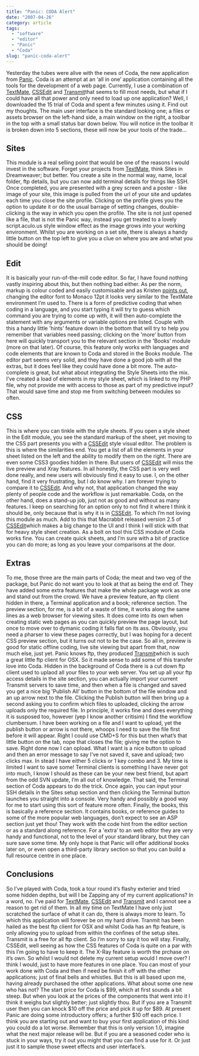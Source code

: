 ```yaml
---
title: "Panic: CODA Alert"
date: "2007-04-26"
category: article
tags:
  - "software"
  - "editor"
  - "Panic"
  - "Coda"
slug: "panic-coda-alert"
---
```


 <!-- [![Coda][image-1]][1] -->
Yesterday the tubes were alive with the news of Coda, the new application from [Panic](https://www.panic.com/). Coda is an attempt at an ‘all in one’ application containing all the tools for the development of a web page. Currently, I use a combination of [TextMate](https://macromates.com/), [CSSEdit](https://macrabbit.com/cssedit/) and [Transmit](https://www.panic.com/transmit/)that seems to fill most needs, but what if I could have all that power and only need to load up one application? Well, I downloaded the 15 trial of Coda and spent a few minutes using it. Find out my thoughts. The main user interface is the standard looking one; a files or assets browser on the left-hand side, a main window on the right, a toolbar in the top with a small status bar down below. You will notice in the toolbar it is broken down into 5 sections, these will now be your tools of the trade…

## Sites

 <!-- [![Sites][image-2]][6] -->
This module is a real selling point that would be one of the reasons I would invest in the software. Forget your projects from [TextMate](https://macromates.com/), think Sites in Dreamweaver; but better. You create a site in the normal way, name, local folder, ftp details, but you can now add terminal details for things like SSH. Once completed, you are presented with a grey screen and a poster - like image of your site, this image is pulled from the url of your site and updates each time you close the site profile. Clicking on the profile gives you the option to update it or do the usual barrage of setting changes, double-clicking is the way in which you open the profile. The site is not just opened like a file, that is not the Panic way, instead you get treated to a lovely script.aculo.us style window effect as the image grows into your working environment. Whilst you are working on a set site, there is always a handy little button on the top left to give you a clue on where you are and what you should be doing!

## Edit

 <!-- [![Edit][image-3]][8] -->
It is basically your run-of-the-mill code editor. So far, I have found nothing vastly inspiring about this, but then nothing bad either. As per the norm, markup is colour coded and easily customisable and as Kristen [points out](https://twitter.com/kpishdadi/statuses/37284512), changing the editor font to Monaco 12pt it looks very similar to the TextMate environment I’m used to. There is a form of predictive coding that when coding in a language, and you start typing it will try to guess which command you are trying to come up with, it will then auto-complete the statement with any arguments or variable options pre listed. Couple with this a handy little 'hints’ feature down in the bottom that will try to help you remember that variables need passing; clicking on the 'more’ button from here will quickly transport you to the relevant section in the 'Books’ module (more on that later). Of course, this feature only works with languages and code elements that are known to Coda and stored in the Books module. The editor part seems very solid, and they have done a good job with all the extras, but it does feel like they could have done a bit more. The auto-complete is great, but what about integrating the Style Sheets into the mix. I’ve created a load of elements in my style sheet, which is linked to my PHP file, why not provide me with access to those as part of my predictive input? That would save time and stop me from switching between modules so often.

## CSS

 <!-- [![CSS][image-4]][10] -->
This is where you can tinkle with the style sheets. If you open a style sheet in the Edit module, you see the standard markup of the sheet, yet moving to the CSS part presents you with a [CSSEdit](https://macrabbit.com/cssedit/) style visual editor. The problem is this is where the similarities end. You get a list of all the elements in your sheet listed on the left and the ability to modify them on the right. There are even some CSS3 goodies hidden in there. But users of [CSSEdit](https://macrabbit.com/cssedit/) will miss the live preview and Xray features. In all honestly, the CSS part is very well done really, and new users will obviously find it easy to use. I, on the other hand, find it very frustrating, but I do know why. I am forever trying to compare it to [CSSEdit](https://macrabbit.com/cssedit/). And why not, that application changed the way plenty of people code and the workflow is just remarkable. Coda, on the other hand, does a stand-up job, just not as good and without as many features. I keep on searching for an option only to not find it where I think it should be, only because that is why it is in [CSSEdit](https://macrabbit.com/cssedit/). To which I’m not loving this module as much. Add to this that Macrabbit released version 2.5 of [CSSEdit](https://macrabbit.com/cssedit/)which makes a big change to the UI and I think I will stick with that for heavy style sheet creation. As a bolt on tool this CSS module of Coda works fine. You can create quick sheets, and I’m sure with a bit of practice you can do more; as long as you leave your comparisons at the door.

## Extras

To me, those three are the main parts of Coda; the meat and two veg of the package, but Panic do not want you to look at that as being the end of. They have added some extra features that make the whole package work as one and stand out from the crowd. We have a preview feature, an ftp client hidden in there, a Terminal application and a book; reference section. The preview section, for me, is a bit of a waste of time, it works along the same lines as a web browser for viewing sites. It does come into its own when creating static web pages as you can quickly preview the page layout, but once to move over to dymanic coding it falls flat on its ass. Obviously, you need a pharser to view these pages correctly, but I was hoping for a decent CSS preview section, but it turns out not to be the case. So all in, preview is good for static offline coding, live site viewing but apart from that, now much else, just yet. Panic knows ftp, they produced [Transmit](https://www.panic.com/transmit/)which is such a great little ftp client for OSX. So it made sense to add some of this transfer love into Coda. Hidden in the background of Coda there is a cut down ftp client used to uplaod all your files to your web server. You set up all your ftp access details in the site section, you can actually import your current Transmit servers to save time, and then when a file is changed and saved you get a nice big 'Publish All’ button in the bottom of the file window and an up arrow next to the file. Clicking the Publish button will then bring up a second asking you to confirm which files to uploaded, clicking the arrow uploads only the required file. In principle, it works fine and does everything it is susposed too, however (yep I know another critisim) I find the workflow clumbersum. I have been working on a file and I want to upload, yet the publish button or arrow is not there, whoops I need to save the file first before it will appear. Right I could use CMD+S for this but then what’s that little button on the tab, nope that closes the file; giving me the option to save. Right done now I can opload. What I want is a nice button to upload and then an error message to say I’ve not saved it, save and upload; two clicks max. In stead I have either 5 clicks or 1 key combo and 3. My time is limited I want to save some! Terminal clients is something I have never got into much, I know I should as these can be your new best friend, but apart from the odd SVN update, I’m all out of knowledge. That said, the Terminal section of Coda appears to do the trick. Once again, you can input your SSH details in the Sites setup section and then clicking the Terminal button launches you straight into a console. Very handy and possibly a good way for me to start using this sort of feature more often. Finally, the books, this is basically a reference section. It contains books, or reference guides to some of the more popular web languages, don’t expect to see an ASP section just yet thou! They work with the code hint from the editor section or as a standard along reference. For a 'extra’ to an web editor they are very handy and functional, not to the level of your standard library, but they can sure save some time. My only hope is that Panic will offer additional books later on, or even open a third-party library section so that you can build a full resource centre in one place.

## Conclusions

So I’ve played with Coda, took a tour round it’s flashy exterier and tried some hidden depths, but will I be Zapping any of my current applications? In a word, no. I’ve paid for [TextMate](https://macromates.com/), [CSSEdit](https://macrabbit.com/cssedit/) and [Transmit](https://www.panic.com/transmit/) and I cannot see a reason to get rid of them. In all my time on TextMate I have only just scratched the surface of what it can do, there is always more to learn. To which this application will forever be on my hard drive. Tranmit has been hailed as the best ftp client for OSX and whilst Coda has an ftp feature, is only allowing you to upload from within the confines of the setup sites. Transmit is a free for all ftp client. So I’m sorry to say it too will stay. Finally, CSSEdit, well seeing as how the CSS features of Coda is quite on a par with this I’m going to have to keep it. The X-Ray feature is worth the prchase on it’s own. So whilst I would not delete my current setup would I move over? I think I would, just to have more features in one place. You can most of your work done with Coda and then if need be finish it off with the other applications; just of final bells and whistles. But this is all based upon me, having already purchased the other applications. What about some one new who has not? The start price for Coda is $99, which at first sounds a bit steep. But when you look at the prices of the components that went into it I think it weighs but slightly better; just slightly thou. But if you are a Transmit user then you can knock $10 off the price and pick it up for $89. At present Panic are doing some introductory offers; a further $10 off each price. I think you are starting out and want to buy your first application of this kind you could do a lot worse. Remember that this is only version 1.0, imagine what the next major release will be. But if you are a seasoned coder who is stuck in your ways, try it out you might that you can find a use for it. Or just just it to sample those sweet effects and user interface’s.
